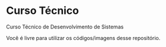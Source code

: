 # Curso Técnico
Curso Técnico de Desenvolvimento de Sistemas

Você é livre para utilizar os códigos/imagens desse repositório.
